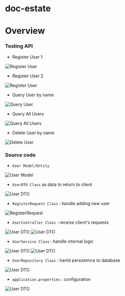 # doc-estate
# Overview

### Testing API

* Register User 1

![Register User](https://github.com/namphuong2217/doc-estate/blob/main/Documentation/RegisterUser1.png)

* Register User 2 

![Register User](https://github.com/namphuong2217/doc-estate/blob/main/Documentation/RegisterUser2.png)

* Query User by name

![Query User](https://github.com/namphuong2217/doc-estate/blob/main/Documentation/QueryUser.png)

* Query All Users

![Query All Users](https://github.com/namphuong2217/doc-estate/blob/main/Documentation/QueryAllUsers.png)

* Delete User by name

![Delete User](https://github.com/namphuong2217/doc-estate/blob/main/Documentation/DeleteUser.png)

### Source code

* ``User Model/Entity`` 

![User Model](https://github.com/namphuong2217/doc-estate/blob/main/Documentation/UserClass.png)

* ``UserDTO Class`` as data to return to client

![User DTO](https://github.com/namphuong2217/doc-estate/blob/main/Documentation/UserDTOClass.png)

* ``RegisterRequest Class`` : handle adding new user

![RegisterRequest](https://github.com/namphuong2217/doc-estate/blob/main/Documentation/RegisterRequestClass.png)

* ``UserController Class`` : receive client's requests

![User DTO](https://github.com/namphuong2217/doc-estate/blob/main/Documentation/UserControllerClass1.png)
![User DTO](https://github.com/namphuong2217/doc-estate/blob/main/Documentation/UserControllerClass2.png)

* ``UserService Class`` : handle internal logic

![User DTO](https://github.com/namphuong2217/doc-estate/blob/main/Documentation/UserServiceClass1.png)
![User DTO](https://github.com/namphuong2217/doc-estate/blob/main/Documentation/UserServiceClass2.png)

* ``UserRepository Class`` : hanld persistence to database

![User DTO](https://github.com/namphuong2217/doc-estate/blob/main/Documentation/UserRepositoryClass.png)

* ``application.properties`` : configuration

![User DTO](https://github.com/namphuong2217/doc-estate/blob/main/Documentation/ApplicationProperties.png)




